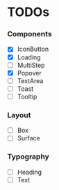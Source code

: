# TODOs

### Components

- [x] IconButton
- [x] Loading
- [ ] MultiStep
- [x] Popover
- [ ] TextArea
- [ ] Toast
- [ ] Tooltip

### Layout

- [ ] Box
- [ ] Surface

### Typography

- [ ] Heading
- [ ] Text
